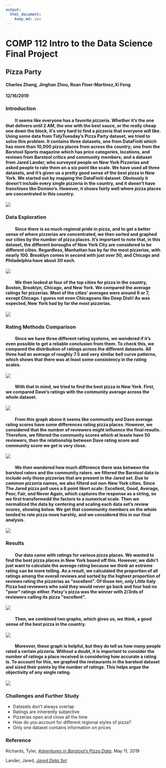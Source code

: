 ```yaml
---
output: 
  html_document:
    keep_md: yes
---
```








# **COMP 112 Intro to the Data Science Final Project**
## **Pizza Party**
#### Charles Zhang, Jinghan Zhou, Roan Floer-Martinez,Xi Feng
#### 12/16/2019


### **Introduction**
#### &nbsp;&nbsp;&nbsp;&nbsp;&nbsp;&nbsp;&nbsp;&nbsp; It seems like everyone has a favorite pizzeria. Whether it’s the one that delivers until 2 AM, the one with the best sauce, or the really cheap one down the block, it’s very hard to find a pizzeria that everyone will like. Using some data from TidyTuesday’s Pizza Party dataset, we tried to solve this problem. It contains three datasets, one from DataFiniti which has more than 10,000 pizza places from across the country; one from the Barstool Sports magazine which has price categories, locations, and reviews from Barstool critics and community members; and a dataset from Jared Lander, who surveyed people on New York Pizzerias and asked people to rate them on a six point like scale. We have used all three datasets, and it’s given us a pretty good sense of the best pizza in New York. We started out by mapping the DataFiniti dataset. Obviously it doesn’t include every single pizzeria in the country, and it doesn’t have franchises like Domino’s. However, it shows fairly well where pizza places are concentrated in this country. 



![](https://raw.githubusercontent.com/CZhang666/CZhang666.github.io/master/images/ds0.png)



### **Data Exploration**

#### &nbsp;&nbsp;&nbsp;&nbsp;&nbsp;&nbsp;&nbsp;&nbsp; Since there is so much regional pride in pizza, and to get a better sense of where pizzerias are concentrated, we then sorted and graphed our cities by the number of pizza places. It’s important to note that, in this dataset, the different boroughs of New York City are considered to be different cities. Regardless, Manhattan has by far the most pizzerias, with nearly 100. Brooklyn comes in second with just over 50, and Chicago and Philadelphia have about 30 each. 

![](Final_files/figure-html/unnamed-chunk-3-1.png)<!-- -->

####	&nbsp;&nbsp;&nbsp;&nbsp;&nbsp;&nbsp;&nbsp;&nbsp; We then looked at four of the top cities for pizza in the country, Boston, Brooklyn, Chicago, and New York. We compared the average ratings for pizzerias. Most of the cities’ averages were around 6 or 7, except Chicago. I guess not even Chicagoans like Deep Dish! As was expected, New York had by far the most pizzerias. 

![](Final_files/figure-html/unnamed-chunk-4-1.png)<!-- -->

### **Rating Methods Comparison**

#### &nbsp;&nbsp;&nbsp;&nbsp;&nbsp;&nbsp;&nbsp;&nbsp; Since we have three different rating systems, we wondered if it’s even possible to get a reliable conclusion from them. To check this, we compared the distribution of ratings across the different datasets. All three had an average of roughly 7.5 and very similar bell curve patterns, which shows that there was at least some consistency in the rating scales. 

![](Final_files/figure-html/unnamed-chunk-5-1.png)<!-- -->

#### &nbsp;&nbsp;&nbsp;&nbsp;&nbsp;&nbsp;&nbsp;&nbsp; With that in mind, we tried to find the best pizza in New York. First, we compared Dave’s ratings with the community average across the whole dataset. 




![](https://raw.githubusercontent.com/CZhang666/CZhang666.github.io/master/images/ds1.png)

#### &nbsp;&nbsp;&nbsp;&nbsp;&nbsp;&nbsp;&nbsp;&nbsp; From this graph above it seems like community and Dave average rating scores have some differences rating pizza places. However, we considered that the number of reviewers might influence the final results. Therefore, we filtered the community scores which at leaste have 50 reviewers, then the relationship between Dave rating score and community score we get is very close. 

![](Final_files/figure-html/unnamed-chunk-7-1.png)<!-- -->

#### &nbsp;&nbsp;&nbsp;&nbsp;&nbsp;&nbsp;&nbsp;&nbsp; We then wondered how much difference there was between the barstool raters and the community raters. we filtered the Barstool data to include only those pizzerias that are present in the Jared set. Due to common pizzeria names, we also filterd out non-New York cities. Since The Jared pizza poll uses a 6 point likert scale: Excellent, Good, Average, Poor, Fair, and Never Again, which captures the response as a string, so we first transformedd the factors to a numerical scale. Then we normalized the data by centering and scaling each data set’s review scores, showing below. We get that csommunity members on the whole tended to rate pizza more harshly, and we considered this in our final analysis. 

![](Final_files/figure-html/unnamed-chunk-8-1.png)<!-- -->






### **Results**

#### &nbsp;&nbsp;&nbsp;&nbsp;&nbsp;&nbsp;&nbsp;&nbsp; Our data came with ratings for various pizza places. We wanted to find the best pizza places in New York based off this. However, we didn't just want to calculate the average rating because we think an extreme rating can be more telling. As a result, we calculated the proportion of all ratings among the overall reviews and sorted by the highest proportion of reviews rating the pizzerias as "excellent". Of those ten, only Little Italy Pizza had reviewers who said they would never go back and four had no "poor" ratings either. Patsy's pizza was the winner with 2/3rds of reviewers calling its pizza "excellent". 

![](Final_files/figure-html/unnamed-chunk-12-1.png)<!-- -->

#### &nbsp;&nbsp;&nbsp;&nbsp;&nbsp;&nbsp;&nbsp;&nbsp; Then, we combined two graphs, which gives us, we think, a good sense of the best pizza in the country. 





![](https://raw.githubusercontent.com/CZhang666/CZhang666.github.io/master/images/ds2.png)


#### &nbsp;&nbsp;&nbsp;&nbsp;&nbsp;&nbsp;&nbsp;&nbsp; Moreover, these graph is helpful, but they do tell us how many people rated a certain pizzeria. Without a doubt, it is important to consider the number of ratings a place received in considering how accurate a rating is. To account for this, we graphed the restaurants in the barstool dataset and sized their points by the number of ratings. This helps argue the objectivity of any single rating. 

![](Final_files/figure-html/unnamed-chunk-15-1.png)<!-- -->


### **Challenges and Further Study**
- Datasets don’t always overlap
- Ratings are inherently subjective
- Pizzerias open and close all the time
- How do you account for different regional styles of pizza?
- Only one dataset contains information on prices

### **Reference**

Richards, Tyler, [*Adventures in Barstool’s Pizza Data*](https://towardsdatascience.com/adventures-in-barstools-pizza-data-9b8ae6bb6cd1
), May 11, 2019

Lander, Jared, [*Jared Data Set*](https://github.com/rfordatascience/tidytuesday/tree/master/data/2019/2019-10-01)


</br>
</br>
</br>






